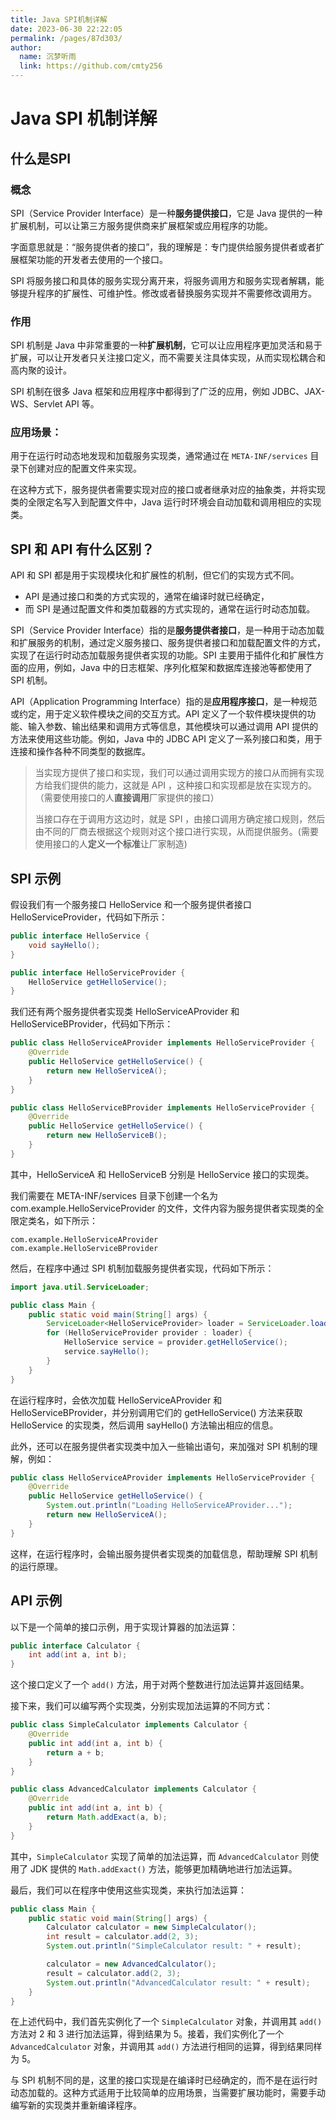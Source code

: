 ```yaml
---
title: Java SPI机制详解
date: 2023-06-30 22:22:05
permalink: /pages/87d303/
author: 
  name: 沉梦听雨
  link: https://github.com/cmty256
---
```

# Java SPI 机制详解

## 什么是SPI

### 概念

SPI（Service Provider Interface）是一种**服务提供接口**，它是 Java 提供的一种扩展机制，可以让第三方服务提供商来扩展框架或应用程序的功能。

字面意思就是：“服务提供者的接口”，我的理解是：专门提供给服务提供者或者扩展框架功能的开发者去使用的一个接口。

SPI 将服务接口和具体的服务实现分离开来，将服务调用方和服务实现者解耦，能够提升程序的扩展性、可维护性。修改或者替换服务实现并不需要修改调用方。

### 作用

SPI 机制是 Java 中非常重要的一种**扩展机制**，它可以让应用程序更加灵活和易于扩展，可以让开发者只关注接口定义，而不需要关注具体实现，从而实现松耦合和高内聚的设计。

SPI 机制在很多 Java 框架和应用程序中都得到了广泛的应用，例如 JDBC、JAX-WS、Servlet API 等。

### 应用场景：

用于在运行时动态地发现和加载服务实现类，通常通过在 `META-INF/services` 目录下创建对应的配置文件来实现。

在这种方式下，服务提供者需要实现对应的接口或者继承对应的抽象类，并将实现类的全限定名写入到配置文件中，Java 运行时环境会自动加载和调用相应的实现类。

## SPI 和 API 有什么区别？

API 和 SPI 都是用于实现模块化和扩展性的机制，但它们的实现方式不同。

- API 是通过接口和类的方式实现的，通常在编译时就已经确定，
- 而 SPI 是通过配置文件和类加载器的方式实现的，通常在运行时动态加载。

SPI（Service Provider Interface）指的是**服务提供者接口**，是一种用于动态加载和扩展服务的机制，通过定义服务接口、服务提供者接口和加载配置文件的方式，实现了在运行时动态加载服务提供者实现的功能。SPI 主要用于插件化和扩展性方面的应用，例如，Java 中的日志框架、序列化框架和数据库连接池等都使用了 SPI 机制。

API（Application Programming Interface）指的是**应用程序接口**，是一种规范或约定，用于定义软件模块之间的交互方式。API 定义了一个软件模块提供的功能、输入参数、输出结果和调用方式等信息，其他模块可以通过调用 API 提供的方法来使用这些功能。例如，Java 中的 JDBC API 定义了一系列接口和类，用于连接和操作各种不同类型的数据库。

>当实现方提供了接口和实现，我们可以通过调用实现方的接口从而拥有实现方给我们提供的能力，这就是 API ，这种接口和实现都是放在实现方的。（需要使用接口的人**直接调用**厂家提供的接口）
>
>当接口存在于调用方这边时，就是 SPI ，由接口调用方确定接口规则，然后由不同的厂商去根据这个规则对这个接口进行实现，从而提供服务。(需要使用接口的人**定义一个标准**让厂家制造)

## SPI 示例

假设我们有一个服务接口 HelloService 和一个服务提供者接口 HelloServiceProvider，代码如下所示：

```java
public interface HelloService {
    void sayHello();
}

public interface HelloServiceProvider {
    HelloService getHelloService();
}
```


我们还有两个服务提供者实现类 HelloServiceAProvider 和 HelloServiceBProvider，代码如下所示：

```java
public class HelloServiceAProvider implements HelloServiceProvider {
    @Override
    public HelloService getHelloService() {
        return new HelloServiceA();
    }
}

public class HelloServiceBProvider implements HelloServiceProvider {
    @Override
    public HelloService getHelloService() {
        return new HelloServiceB();
    }
}
```


其中，HelloServiceA 和 HelloServiceB 分别是 HelloService 接口的实现类。

我们需要在 META-INF/services 目录下创建一个名为 com.example.HelloServiceProvider 的文件，文件内容为服务提供者实现类的全限定类名，如下所示：

```properties
com.example.HelloServiceAProvider
com.example.HelloServiceBProvider
```

然后，在程序中通过 SPI 机制加载服务提供者实现，代码如下所示：

```java
import java.util.ServiceLoader;

public class Main {
    public static void main(String[] args) {
        ServiceLoader<HelloServiceProvider> loader = ServiceLoader.load(HelloServiceProvider.class);
        for (HelloServiceProvider provider : loader) {
            HelloService service = provider.getHelloService();
            service.sayHello();
        }
    }
}
```

在运行程序时，会依次加载 HelloServiceAProvider 和 HelloServiceBProvider，并分别调用它们的 getHelloService() 方法来获取 HelloService 的实现类，然后调用 sayHello() 方法输出相应的信息。

此外，还可以在服务提供者实现类中加入一些输出语句，来加强对 SPI 机制的理解，例如：

```java
public class HelloServiceAProvider implements HelloServiceProvider {
    @Override
    public HelloService getHelloService() {
        System.out.println("Loading HelloServiceAProvider...");
        return new HelloServiceA();
    }
}
```

这样，在运行程序时，会输出服务提供者实现类的加载信息，帮助理解 SPI 机制的运行原理。

## API 示例

以下是一个简单的接口示例，用于实现计算器的加法运算：

```java
public interface Calculator {
    int add(int a, int b);
}
```

这个接口定义了一个 `add()` 方法，用于对两个整数进行加法运算并返回结果。

接下来，我们可以编写两个实现类，分别实现加法运算的不同方式：

```java
public class SimpleCalculator implements Calculator {
    @Override
    public int add(int a, int b) {
        return a + b;
    }
}

public class AdvancedCalculator implements Calculator {
    @Override
    public int add(int a, int b) {
        return Math.addExact(a, b);
    }
}
```

其中，`SimpleCalculator` 实现了简单的加法运算，而 `AdvancedCalculator` 则使用了 JDK 提供的 `Math.addExact()` 方法，能够更加精确地进行加法运算。

最后，我们可以在程序中使用这些实现类，来执行加法运算：

```java
public class Main {
    public static void main(String[] args) {
        Calculator calculator = new SimpleCalculator();
        int result = calculator.add(2, 3);
        System.out.println("SimpleCalculator result: " + result);

        calculator = new AdvancedCalculator();
        result = calculator.add(2, 3);
        System.out.println("AdvancedCalculator result: " + result);
    }
}
```

在上述代码中，我们首先实例化了一个 `SimpleCalculator` 对象，并调用其 `add()` 方法对 2 和 3 进行加法运算，得到结果为 5。接着，我们实例化了一个 `AdvancedCalculator` 对象，并调用其 `add()` 方法进行相同的运算，得到结果同样为 5。

与 SPI 机制不同的是，这里的接口实现是在编译时已经确定的，而不是在运行时动态加载的。这种方式适用于比较简单的应用场景，当需要扩展功能时，需要手动编写新的实现类并重新编译程序。